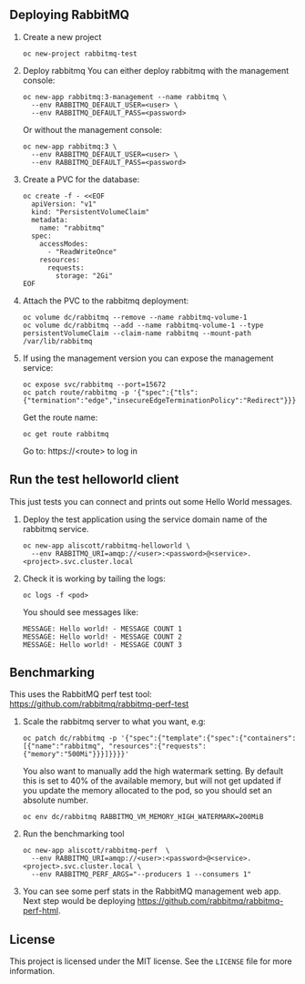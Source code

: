 ## Deploying RabbitMQ

1. Create a new project
   ```
   oc new-project rabbitmq-test
   ```

2. Deploy rabbitmq
You can either deploy rabbitmq with the management console:
   ```
   oc new-app rabbitmq:3-management --name rabbitmq \
     --env RABBITMQ_DEFAULT_USER=<user> \
     --env RABBITMQ_DEFAULT_PASS=<password>
   ```
   Or without the management console:
   ```
   oc new-app rabbitmq:3 \
     --env RABBITMQ_DEFAULT_USER=<user> \
     --env RABBITMQ_DEFAULT_PASS=<password>
   ```

3. Create a PVC for the database:
   ```
   oc create -f - <<EOF
     apiVersion: "v1"
     kind: "PersistentVolumeClaim"
     metadata:
       name: "rabbitmq"
     spec:
       accessModes:
         - "ReadWriteOnce"
       resources:
         requests:
           storage: "2Gi"
   EOF
   ```

4. Attach the PVC to the rabbitmq deployment:
   ```
   oc volume dc/rabbitmq --remove --name rabbitmq-volume-1
   oc volume dc/rabbitmq --add --name rabbitmq-volume-1 --type persistentVolumeClaim --claim-name rabbitmq --mount-path /var/lib/rabbitmq
   ```

5. If using the management version you can expose the management service:
   ```
   oc expose svc/rabbitmq --port=15672
   oc patch route/rabbitmq -p '{"spec":{"tls":{"termination":"edge","insecureEdgeTerminationPolicy":"Redirect"}}}'
   ```
   Get the route name:
   ```
   oc get route rabbitmq
   ```
   Go to: https://\<route\> to log in

## Run the test helloworld client

This just tests you can connect and prints out some Hello World messages.

1. Deploy the test application using the service domain name of the rabbitmq service.
   ```
   oc new-app aliscott/rabbitmq-helloworld \
     --env RABBITMQ_URI=amqp://<user>:<password>@<service>.<project>.svc.cluster.local
   ```
2. Check it is working by tailing the logs:
   ```
   oc logs -f <pod>
   ```
   You should see messages like:
   ```
   MESSAGE: Hello world! - MESSAGE COUNT 1
   MESSAGE: Hello world! - MESSAGE COUNT 2
   MESSAGE: Hello world! - MESSAGE COUNT 3
   ```

## Benchmarking

This uses the RabbitMQ perf test tool: https://github.com/rabbitmq/rabbitmq-perf-test

1. Scale the rabbitmq server to what you want, e.g:
   ```
   oc patch dc/rabbitmq -p '{"spec":{"template":{"spec":{"containers":[{"name":"rabbitmq", "resources":{"requests":{"memory":"500Mi"}}}]}}}}'
   ```

   You also want to manually add the high watermark setting. By default this is set to 40% of the available memory, but will not get updated if you update the memory allocated to the pod, so you should set an absolute number.
   ```
   oc env dc/rabbitmq RABBITMQ_VM_MEMORY_HIGH_WATERMARK=200MiB
   ```

2. Run the benchmarking tool
   ```
   oc new-app aliscott/rabbitmq-perf  \
     --env RABBITMQ_URI=amqp://<user>:<password>@<service>.<project>.svc.cluster.local \
     --env RABBITMQ_PERF_ARGS="--producers 1 --consumers 1"
   ```

3. You can see some perf stats in the RabbitMQ management web app.
   Next step would be deploying https://github.com/rabbitmq/rabbitmq-perf-html.

## License

This project is licensed under the MIT license. See the `LICENSE` file for more information.
